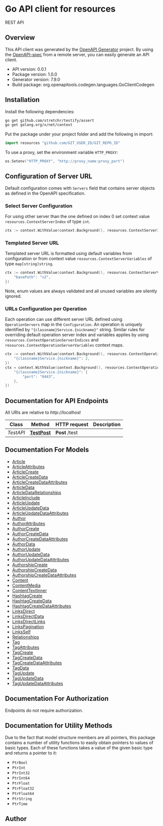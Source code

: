 # Go API client for resources

REST API

## Overview
This API client was generated by the [OpenAPI Generator](https://openapi-generator.tech) project.  By using the [OpenAPI-spec](https://www.openapis.org/) from a remote server, you can easily generate an API client.

- API version: 0.0.1
- Package version: 1.0.0
- Generator version: 7.9.0
- Build package: org.openapitools.codegen.languages.GoClientCodegen

## Installation

Install the following dependencies:

```sh
go get github.com/stretchr/testify/assert
go get golang.org/x/net/context
```

Put the package under your project folder and add the following in import:

```go
import resources "github.com/GIT_USER_ID/GIT_REPO_ID"
```

To use a proxy, set the environment variable `HTTP_PROXY`:

```go
os.Setenv("HTTP_PROXY", "http://proxy_name:proxy_port")
```

## Configuration of Server URL

Default configuration comes with `Servers` field that contains server objects as defined in the OpenAPI specification.

### Select Server Configuration

For using other server than the one defined on index 0 set context value `resources.ContextServerIndex` of type `int`.

```go
ctx := context.WithValue(context.Background(), resources.ContextServerIndex, 1)
```

### Templated Server URL

Templated server URL is formatted using default variables from configuration or from context value `resources.ContextServerVariables` of type `map[string]string`.

```go
ctx := context.WithValue(context.Background(), resources.ContextServerVariables, map[string]string{
	"basePath": "v2",
})
```

Note, enum values are always validated and all unused variables are silently ignored.

### URLs Configuration per Operation

Each operation can use different server URL defined using `OperationServers` map in the `Configuration`.
An operation is uniquely identified by `"{classname}Service.{nickname}"` string.
Similar rules for overriding default operation server index and variables applies by using `resources.ContextOperationServerIndices` and `resources.ContextOperationServerVariables` context maps.

```go
ctx := context.WithValue(context.Background(), resources.ContextOperationServerIndices, map[string]int{
	"{classname}Service.{nickname}": 2,
})
ctx = context.WithValue(context.Background(), resources.ContextOperationServerVariables, map[string]map[string]string{
	"{classname}Service.{nickname}": {
		"port": "8443",
	},
})
```

## Documentation for API Endpoints

All URIs are relative to *http://localhost*

Class | Method | HTTP request | Description
------------ | ------------- | ------------- | -------------
*TestAPI* | [**TestPost**](docs/TestAPI.md#testpost) | **Post** /test | 


## Documentation For Models

 - [Article](docs/Article.md)
 - [ArticleAttributes](docs/ArticleAttributes.md)
 - [ArticleCreate](docs/ArticleCreate.md)
 - [ArticleCreateData](docs/ArticleCreateData.md)
 - [ArticleCreateDataAttributes](docs/ArticleCreateDataAttributes.md)
 - [ArticleData](docs/ArticleData.md)
 - [ArticleDataRelationships](docs/ArticleDataRelationships.md)
 - [ArticleInclude](docs/ArticleInclude.md)
 - [ArticleUpdate](docs/ArticleUpdate.md)
 - [ArticleUpdateData](docs/ArticleUpdateData.md)
 - [ArticleUpdateDataAttributes](docs/ArticleUpdateDataAttributes.md)
 - [Author](docs/Author.md)
 - [AuthorAttributes](docs/AuthorAttributes.md)
 - [AuthorCreate](docs/AuthorCreate.md)
 - [AuthorCreateData](docs/AuthorCreateData.md)
 - [AuthorCreateDataAttributes](docs/AuthorCreateDataAttributes.md)
 - [AuthorData](docs/AuthorData.md)
 - [AuthorUpdate](docs/AuthorUpdate.md)
 - [AuthorUpdateData](docs/AuthorUpdateData.md)
 - [AuthorUpdateDataAttributes](docs/AuthorUpdateDataAttributes.md)
 - [AuthorshipCreate](docs/AuthorshipCreate.md)
 - [AuthorshipCreateData](docs/AuthorshipCreateData.md)
 - [AuthorshipCreateDataAttributes](docs/AuthorshipCreateDataAttributes.md)
 - [Content](docs/Content.md)
 - [ContentMedia](docs/ContentMedia.md)
 - [ContentTextInner](docs/ContentTextInner.md)
 - [HashtagCreate](docs/HashtagCreate.md)
 - [HashtagCreateData](docs/HashtagCreateData.md)
 - [HashtagCreateDataAttributes](docs/HashtagCreateDataAttributes.md)
 - [LinksDirect](docs/LinksDirect.md)
 - [LinksDirectData](docs/LinksDirectData.md)
 - [LinksDirectLinks](docs/LinksDirectLinks.md)
 - [LinksPagination](docs/LinksPagination.md)
 - [LinksSelf](docs/LinksSelf.md)
 - [Relationships](docs/Relationships.md)
 - [Tag](docs/Tag.md)
 - [TagAttributes](docs/TagAttributes.md)
 - [TagCreate](docs/TagCreate.md)
 - [TagCreateData](docs/TagCreateData.md)
 - [TagCreateDataAttributes](docs/TagCreateDataAttributes.md)
 - [TagData](docs/TagData.md)
 - [TagUpdate](docs/TagUpdate.md)
 - [TagUpdateData](docs/TagUpdateData.md)
 - [TagUpdateDataAttributes](docs/TagUpdateDataAttributes.md)


## Documentation For Authorization

Endpoints do not require authorization.


## Documentation for Utility Methods

Due to the fact that model structure members are all pointers, this package contains
a number of utility functions to easily obtain pointers to values of basic types.
Each of these functions takes a value of the given basic type and returns a pointer to it:

* `PtrBool`
* `PtrInt`
* `PtrInt32`
* `PtrInt64`
* `PtrFloat`
* `PtrFloat32`
* `PtrFloat64`
* `PtrString`
* `PtrTime`

## Author




